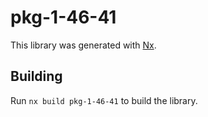 # pkg-1-46-41

This library was generated with [Nx](https://nx.dev).

## Building

Run `nx build pkg-1-46-41` to build the library.

